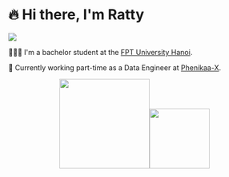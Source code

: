 # 🔥 Hi there, I'm Ratty

<a href="https://www.linkedin.com/in/rattyboxxx/">
  <img src="https://img.shields.io/badge/LinkedIn-0077B5?style=for-the-badge&logo=linkedin&logoColor=white" />
</a>

🧑🏼‍🎓 I'm a bachelor student at the [FPT University Hanoi](https://daihoc.fpt.edu.vn/).

💼 Currently working part-time as a Data Engineer at [Phenikaa-X](https://phenikaa-x.com/).

<p align="middle">
    <img align="centre" src="https://github-readme-stats-eight-theta.vercel.app/api?username=hung-phenikaaX&show_icons=true&hide_border=true&include_all_commits=true&count_private=true&bg_color=00000000&theme=tokyonight" height=180px/><img height="120px" src="https://github-readme-stats.vercel.app/api/top-langs/?username=hung-phenikaaX&hide=html,jupyter%20notebook&hide_title=true&hide_border=true&layout=compact&langs_count=8&theme=tokyonight&bg_color=00000000" />
</p>
